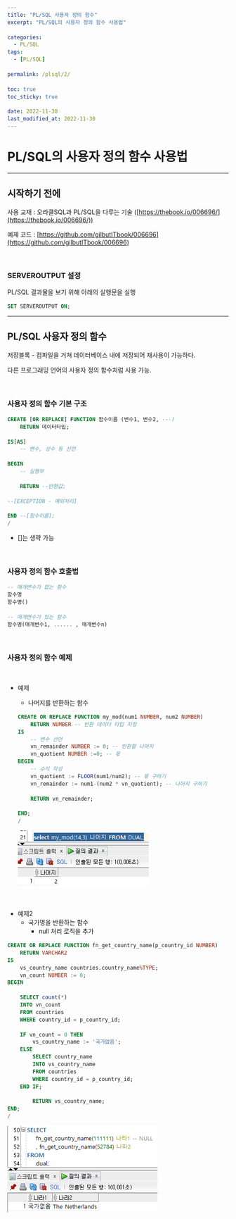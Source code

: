 ```yaml
---
title: "PL/SQL 사용자 정의 함수"
excerpt: "PL/SQL의 사용자 정의 함수 사용법"

categories:
  - PL/SQL
tags:
  - [PL/SQL]

permalink: /plsql/2/

toc: true
toc_sticky: true

date: 2022-11-30
last_modified_at: 2022-11-30
---
```


# PL/SQL의 사용자 정의 함수 사용법

---

## 시작하기 전에

사용 교재 : 오라클SQL과 PL/SQL을 다루는 기술 ([https://thebook.io/006696/](https://thebook.io/006696/))

예제 코드 : [https://github.com/gilbutITbook/006696](https://github.com/gilbutITbook/006696)

<br/>

### SERVEROUTPUT 설정

PL/SQL 결과물을 보기 위해 아래의 실행문을 실행

```sql
SET SERVEROUTPUT ON;
```

---

## PL/SQL 사용자 정의 함수

저장블록 - 컴파일을 거쳐 데이터베이스 내에 저장되어 재사용이 가능하다.

다른 프로그래밍 언어의 사용자 정의 함수처럼 사용 가능.

<br/>

### 사용자 정의 함수 기본 구조

```sql
CREATE [OR REPLACE] FUNCTION 함수이름 (변수1, 변수2, ---)
	RETURN 데이터타입;

IS[AS]
	-- 변수, 상수 등 선언

BEGIN
	-- 실행부

	RETURN --반환값;

--[EXCEPTION - 예외처리]

END --[함수이름];
/
```

- \[\]는 생략 가능

<br/>

### 사용자 정의 함수 호출법

```sql
-- 매개변수가 없는 함수
함수명
함수명()

-- 매개변수가 있는 함수
함수명(매개변수1, ...... , 매개변수n)
```

<br/>

### 사용자 정의 함수 예제

<br/>


- 예제
    - 나머지를 반환하는 함수
    
    ```sql
    CREATE OR REPLACE FUNCTION my_mod(num1 NUMBER, num2 NUMBER)
        RETURN NUMBER -- 반환 데이터 타입 지정
    IS
        -- 변수 선언
        vn_remainder NUMBER := 0; -- 반환할 나머지
        vn_quotient NUMBER :=0; -- 몫
    BEGIN
        -- 수식 작성
        vn_quotient := FLOOR(num1/num2); -- 몫 구하기
        vn_remainder := num1-(num2 * vn_quotient); -- 나머지 구하기
        
        RETURN vn_remainder;
    
    END;
    /
    ```
    
    ![1](/assets/images/posts_img/plsql/2/1.png)

<br/>
    
- 예제2
    - 국가명을 반환하는 함수
        - null 처리 로직을 추가

```sql
CREATE OR REPLACE FUNCTION fn_get_country_name(p_country_id NUMBER)
    RETURN VARCHAR2
IS 
    vs_country_name countries.country_name%TYPE;
    vn_count NUMBER := 0;
BEGIN

    SELECT count(*)
    INTO vn_count
    FROM countries
    WHERE country_id = p_country_id;
    
    IF vn_count = 0 THEN
        vs_country_name := '국가없음';
    ELSE
        SELECT country_name
        INTO vs_country_name
        FROM countries
        WHERE country_id = p_country_id;
    END IF;
    
        RETURN vs_country_name;
END;
/
```

![2](/assets/images/posts_img/plsql/2/2.png)





<br/><br/><br/><br/><br/>